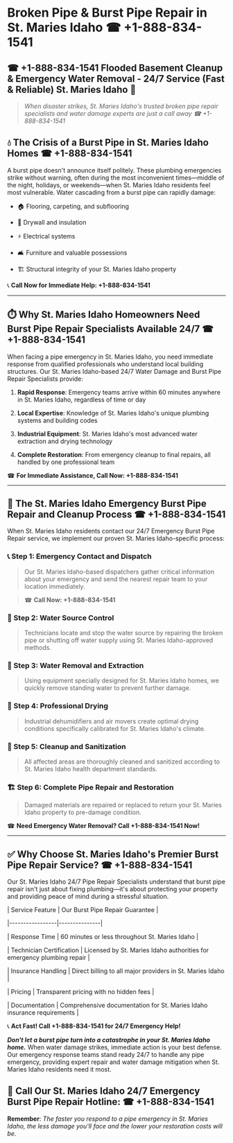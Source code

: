 # Broken Pipe & Burst Pipe Repair in St. Maries Idaho ☎ +1-888-834-1541  
## ☎ +1-888-834-1541 Flooded Basement Cleanup & Emergency Water Removal - 24/7 Service (Fast & Reliable) St. Maries Idaho 🚨  

> *When disaster strikes, St. Maries Idaho's trusted broken pipe repair specialists and water damage experts are just a call away ☎ +1-888-834-1541*  

## 💧 The Crisis of a Burst Pipe in St. Maries Idaho Homes ☎ +1-888-834-1541  

A burst pipe doesn't announce itself politely. These plumbing emergencies strike without warning, often during the most inconvenient times—middle of the night, holidays, or weekends—when St. Maries Idaho residents feel most vulnerable. Water cascading from a burst pipe can rapidly damage:  

* 🏠 Flooring, carpeting, and subflooring  
* 🧱 Drywall and insulation  
* ⚡ Electrical systems  
* 🛋️ Furniture and valuable possessions  
* 🏗️ Structural integrity of your St. Maries Idaho property  

📞 **Call Now for Immediate Help: +1-888-834-1541**  

---  

## ⏱️ Why St. Maries Idaho Homeowners Need Burst Pipe Repair Specialists Available 24/7 ☎ +1-888-834-1541  

When facing a pipe emergency in St. Maries Idaho, you need immediate response from qualified professionals who understand local building structures. Our St. Maries Idaho-based 24/7 Water Damage and Burst Pipe Repair Specialists provide:  

1. **Rapid Response**: Emergency teams arrive within 60 minutes anywhere in St. Maries Idaho, regardless of time or day  
2. **Local Expertise**: Knowledge of St. Maries Idaho's unique plumbing systems and building codes  
3. **Industrial Equipment**: St. Maries Idaho's most advanced water extraction and drying technology  
4. **Complete Restoration**: From emergency cleanup to final repairs, all handled by one professional team  

☎ **For Immediate Assistance, Call Now: +1-888-834-1541**  

---  

## 🔧 The St. Maries Idaho Emergency Burst Pipe Repair and Cleanup Process ☎ +1-888-834-1541  

When St. Maries Idaho residents contact our 24/7 Emergency Burst Pipe Repair service, we implement our proven St. Maries Idaho-specific process:  

### 📞 Step 1: Emergency Contact and Dispatch  
> Our St. Maries Idaho-based dispatchers gather critical information about your emergency and send the nearest repair team to your location immediately.  
> ☎ **Call Now: +1-888-834-1541**  

### 🚿 Step 2: Water Source Control  
> Technicians locate and stop the water source by repairing the broken pipe or shutting off water supply using St. Maries Idaho-approved methods.  

### 🌊 Step 3: Water Removal and Extraction  
> Using equipment specially designed for St. Maries Idaho homes, we quickly remove standing water to prevent further damage.  

### 💨 Step 4: Professional Drying  
> Industrial dehumidifiers and air movers create optimal drying conditions specifically calibrated for St. Maries Idaho's climate.  

### 🧼 Step 5: Cleanup and Sanitization  
> All affected areas are thoroughly cleaned and sanitized according to St. Maries Idaho health department standards.  

### 🏗️ Step 6: Complete Pipe Repair and Restoration  
> Damaged materials are repaired or replaced to return your St. Maries Idaho property to pre-damage condition.  

☎ **Need Emergency Water Removal? Call +1-888-834-1541 Now!**  

---  

## ✅ Why Choose St. Maries Idaho's Premier Burst Pipe Repair Service? ☎ +1-888-834-1541  

Our St. Maries Idaho 24/7 Pipe Repair Specialists understand that burst pipe repair isn't just about fixing plumbing—it's about protecting your property and providing peace of mind during a stressful situation.  

| Service Feature | Our Burst Pipe Repair Guarantee |  
|-----------------|---------------|  
| Response Time | 60 minutes or less throughout St. Maries Idaho |  
| Technician Certification | Licensed by St. Maries Idaho authorities for emergency plumbing repair |  
| Insurance Handling | Direct billing to all major providers in St. Maries Idaho |  
| Pricing | Transparent pricing with no hidden fees |  
| Documentation | Comprehensive documentation for St. Maries Idaho insurance requirements |  

📞 **Act Fast! Call +1-888-834-1541 for 24/7 Emergency Help!**  

***Don't let a burst pipe turn into a catastrophe in your St. Maries Idaho home.*** When water damage strikes, immediate action is your best defense. Our emergency response teams stand ready 24/7 to handle any pipe emergency, providing expert repair and water damage mitigation when St. Maries Idaho residents need it most.  

## 📱 Call Our St. Maries Idaho 24/7 Emergency Burst Pipe Repair Hotline: ☎ +1-888-834-1541  

**Remember**: *The faster you respond to a pipe emergency in St. Maries Idaho, the less damage you'll face and the lower your restoration costs will be.*